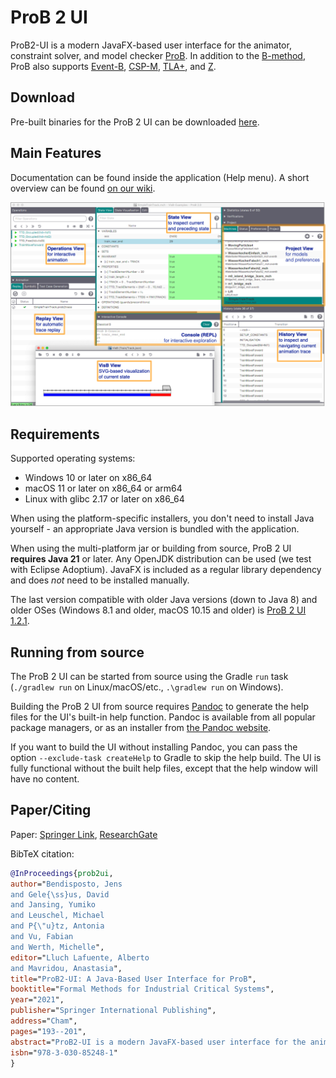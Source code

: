 # ProB 2 UI

ProB2-UI is a modern JavaFX-based user interface for the animator, constraint solver, and model checker [ProB](https://prob.hhu.de).
In addition to the [B-method](http://en.wikipedia.org/wiki/B-Method), ProB also supports [Event-B](http://www.event-b.org), [CSP-M](http://en.wikipedia.org/wiki/Communicating_sequential_processes), [TLA+](http://research.microsoft.com/en-us/um/people/lamport/tla/tla.html), and [Z](http://en.wikipedia.org/wiki/Z_notation).

## Download

Pre-built binaries for the ProB 2 UI can be downloaded [here](https://prob.hhu.de/w/index.php?title=Download#ProB2-UI).

## Main Features

Documentation can be found inside the application (Help menu).
A short overview can be found [on our wiki](https://prob.hhu.de/w/index.php/ProB2-UI).

![Main Window of ProB2-UI](/doc/prob2ui-screenshot2.png?raw=true "Main Window of ProB2-UI")

## Requirements

Supported operating systems:

* Windows 10 or later on x86\_64
* macOS 11 or later on x86\_64 or arm64
* Linux with glibc 2.17 or later on x86\_64

When using the platform-specific installers, you don't need to install Java yourself - an appropriate Java version is bundled with the application.

When using the multi-platform jar or building from source, ProB 2 UI **requires Java 21** or later.
Any OpenJDK distribution can be used (we test with Eclipse Adoptium).
JavaFX is included as a regular library dependency and does *not* need to be installed manually.

The last version compatible with older Java versions (down to Java 8) and older OSes (Windows 8.1 and older, macOS 10.15 and older) is [ProB 2 UI 1.2.1](https://github.com/hhu-stups/prob2_ui/blob/HEAD/doc/prob2ui_release_history.md#version-121-2023-08-15).

## Running from source

The ProB 2 UI can be started from source using the Gradle `run` task (`./gradlew run` on Linux/macOS/etc., `.\gradlew run` on Windows).

Building the ProB 2 UI from source requires [Pandoc](https://pandoc.org/) to generate the help files for the UI's built-in help function. Pandoc is available from all popular package managers, or as an installer from [the Pandoc website](https://pandoc.org/installing.html).

If you want to build the UI without installing Pandoc, you can pass the option `--exclude-task createHelp` to Gradle to skip the help build. The UI is fully functional without the built help files, except that the help window will have no content.

## Paper/Citing

Paper: [Springer Link](https://link.springer.com/chapter/10.1007/978-3-030-85248-1_12), [ResearchGate](https://www.researchgate.net/publication/353989368_ProB2-UI_A_Java-Based_User_Interface_for_ProB)

BibTeX citation:

```bibtex
@InProceedings{prob2ui,
author="Bendisposto, Jens
and Gele{\ss}us, David
and Jansing, Yumiko
and Leuschel, Michael
and P{\"u}tz, Antonia
and Vu, Fabian
and Werth, Michelle",
editor="Lluch Lafuente, Alberto
and Mavridou, Anastasia",
title="ProB2-UI: A Java-Based User Interface for ProB",
booktitle="Formal Methods for Industrial Critical Systems",
year="2021",
publisher="Springer International Publishing",
address="Cham",
pages="193--201",
abstract="ProB2-UI is a modern JavaFX-based user interface for the animator, constraint solver, and model checker ProB. We present the main features of the tool, especially compared to ProB's previous user interfaces and other available tools for B, Event-B, and other formalisms. We also present some of ProB2-UI's history as well as its uses in the industry since its release in 2019.",
isbn="978-3-030-85248-1"
}
```
